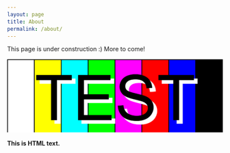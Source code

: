 ```yaml
---
layout: page
title: About
permalink: /about/
---
```


This page is under construction :) More to come!

![Test Image](/assets/images/testimage.png)


<b>This is HTML text.</b>